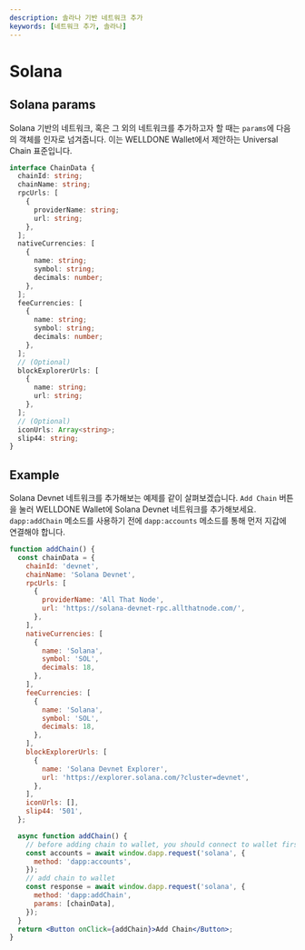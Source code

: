 ```yaml
---
description: 솔라나 기반 네트워크 추가
keywords: [네트워크 추가, 솔라나]
---
```


# Solana

## Solana params

Solana 기반의 네트워크, 혹은 그 외의 네트워크를 추가하고자 할 때는 `params`에 다음의 객체를 인자로 넘겨줍니다. 이는 WELLDONE Wallet에서 제안하는 Universal Chain 표준입니다.

```typescript title="Solana"
interface ChainData {
  chainId: string;
  chainName: string;
  rpcUrls: [
    {
      providerName: string;
      url: string;
    },
  ];
  nativeCurrencies: [
    {
      name: string;
      symbol: string;
      decimals: number;
    },
  ];
  feeCurrencies: [
    {
      name: string;
      symbol: string;
      decimals: number;
    },
  ];
  // (Optional)
  blockExplorerUrls: [
    {
      name: string;
      url: string;
    },
  ];
  // (Optional)
  iconUrls: Array<string>;
  slip44: string;
}
```

## Example

Solana Devnet 네트워크를 추가해보는 예제를 같이 살펴보겠습니다.
`Add Chain` 버튼을 눌러 WELLDONE Wallet에 Solana Devnet 네트워크를 추가해보세요. `dapp:addChain` 메소드를 사용하기 전에 `dapp:accounts` 메소드를 통해 먼저 지갑에 연결해야 합니다.

```jsx live
function addChain() {
  const chainData = {
    chainId: 'devnet',
    chainName: 'Solana Devnet',
    rpcUrls: [
      {
        providerName: 'All That Node',
        url: 'https://solana-devnet-rpc.allthatnode.com/',
      },
    ],
    nativeCurrencies: [
      {
        name: 'Solana',
        symbol: 'SOL',
        decimals: 18,
      },
    ],
    feeCurrencies: [
      {
        name: 'Solana',
        symbol: 'SOL',
        decimals: 18,
      },
    ],
    blockExplorerUrls: [
      {
        name: 'Solana Devnet Explorer',
        url: 'https://explorer.solana.com/?cluster=devnet',
      },
    ],
    iconUrls: [],
    slip44: '501',
  };

  async function addChain() {
    // before adding chain to wallet, you should connect to wallet first
    const accounts = await window.dapp.request('solana', {
      method: 'dapp:accounts',
    });
    // add chain to wallet
    const response = await window.dapp.request('solana', {
      method: 'dapp:addChain',
      params: [chainData],
    });
  }
  return <Button onClick={addChain}>Add Chain</Button>;
}
```
